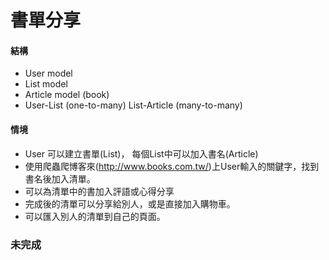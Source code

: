 # 書單分享
#### 結構 
* User  model
* List model
* Article model (book)
* User-List (one-to-many)
List-Article (many-to-many)

#### 情境
* User 可以建立書單(List)， 每個List中可以加入書名(Article)
* 使用爬蟲爬博客來(http://www.books.com.tw/)上User輸入的關鍵字，找到書名後加入清單。
* 可以為清單中的書加入評語或心得分享
* 完成後的清單可以分享給別人，或是直接加入購物車。
* 可以匯入別人的清單到自己的頁面。



### 未完成